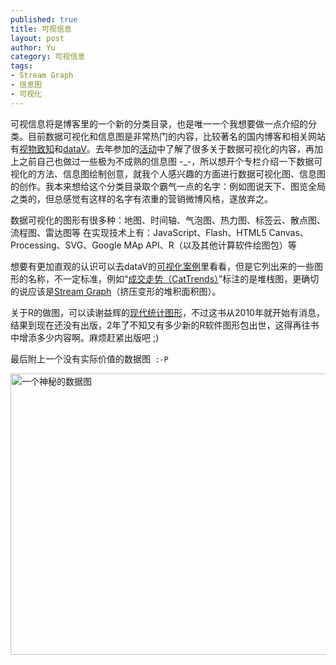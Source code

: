```yaml
--- 
published: true
title: 可视信息
layout: post
author: Yu
category: 可视信息
tags:
- Stream Graph
- 信息图
- 可视化
---
```

可视信息将是博客里的一个新的分类目录，也是唯一一个我想要做一点介绍的分类。目前数据可视化和信息图是非常热门的内容，比较著名的国内博客和相关网站有[视物致知](http://www.vizinsight.com "视物 | 致知")和[dataV](http://datavlab.org/ "dataV")。去年参加的[活动](http://vis.pku.edu.cn/wiki/doku.php?id=conferences:visworkshop11:start "2011年第三届可视化研讨会")中了解了很多关于数据可视化的内容，再加上之前自己也做过一些极为不成熟的信息图 -_-，所以想开个专栏介绍一下数据可视化的方法、信息图绘制创意，就我个人感兴趣的方面进行数据可视化图、信息图的创作。我本来想给这个分类目录取个霸气一点的名字：例如图说天下、图览全局之类的，但总感觉有这样的名字有浓重的营销微博风格，遂放弃之。

数据可视化的图形有很多种：地图、时间轴、气泡图、热力图、标签云、散点图、流程图、雷达图等
在实现技术上有：JavaScript、Flash、HTML5 Canvas、Processing、SVG、Google MAp API、R（以及其他计算软件绘图包）等

想要有更加直观的认识可以去dataV的[可视化案例](http://datavlab.org/?page_id=300 "可视化案例")里看看，但是它列出来的一些图形的名称，不一定标准，例如“[成交走势（CatTrends）](http://datavlab.org/?p=49 "成交走势（CatTrends）")”标注的是堆栈图，更确切的说应该是[Stream Graph](http://www.google.com.hk/search?q=Stream+Graph&amp;ie=utf-8&amp;oe=utf-8&amp;aq=t&amp;rls=org.mozilla:zh-CN:unofficial&amp;client=firefox-a "Google一下 Stream Graph")（挤压变形的堆积面积图）。

关于R的做图，可以读谢益辉的[现代统计图形](http://yihui.name/cn/publication/ "现代统计图形-谢益辉")，不过这书从2010年就开始有消息，结果到现在还没有出版，2年了不知又有多少新的R软件图形包出世，这得再往书中增添多少内容啊。麻烦赶紧出版吧 ;)

最后附上一个没有实际价值的数据图<code> :-P</code>

<a href="http://yulijia.net/cn/wp-content/uploads/2012/03/Rplot.png"><img class="alignnone size-full wp-image-250" title="Rplot" src="http://yulijia.net/cn/wp-content/uploads/2012/03/Rplot.png" alt="一个神秘的数据图" width="550" height="450" /></a>
